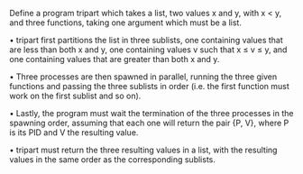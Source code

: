 Define a program tripart which takes a list, two values x and y, with x < y, and three functions, taking one argument which must be a list. 

• tripart first partitions the list in three sublists, one containing values that are less than both x and y, 
 one containing values v such that x ≤ v ≤ y, and one containing values that are greater than both x and y. 
 
• Three processes are then spawned in parallel, running the three given functions and passing the three sublists in order 
 (i.e. the first function must work on the first sublist and so on). 
 
• Lastly, the program must wait the termination of the three processes in the spawning order, assuming that each one will return the pair {P, V}, where P is its PID and V the resulting value. 
 
• tripart must return the three resulting values in a list, with the resulting values in the same order as the corresponding sublists.